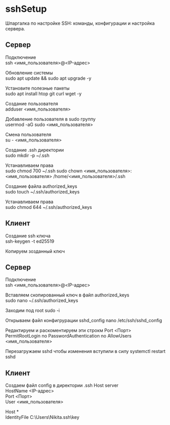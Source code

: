 # sshSetup
Шпаргалка по настройке SSH: команды, конфигурации и настройка сервера.

## Сервер

Подключение  
ssh <имя_пользователя>@<IP-адрес>

Обновление системы  
sudo apt update && sudo apt upgrade -y

Установите полезные пакеты  
sudo apt install htop git curl wget -y

Создание пользователя  
adduser <имя_пользователя>

Добавление пользователя в sudo группу  
usermod -aG sudo <имя_пользователя>

Смена пользователя  
su - <имя_пользователя>

Создание .ssh директории  
sudo mkdir -p ~/.ssh

Устанавливаем права  
sudo chmod 700 ~/.ssh
sudo chown <имя_пользователя>:<имя_пользователя> /home/<имя_пользователя>/.ssh

Создание файла authorized_keys  
sudo touch ~/.ssh/authorized_keys

Устанавливаем права  
sudo chmod 644 ~/.ssh/authorized_keys

## Клиент

Создание ssh ключа  
ssh-keygen -t ed25519

Копируем зозданный ключ  

## Сервер

Подключение  
ssh <имя_пользователя>@<IP-адрес>

Вставляем скопированный ключ в файл authorized_keys  
sudo nano ~/.ssh/authorized_keys

Заходим под root
sudo -i

Открываем файл конфигрурации sshd_config
nano /etc/ssh/sshd_config

Редактируем и раскоментируем эти строкм
Port <Порт>
PermitRootLogin no
PasswordAuthentication no
AllowUsers <имя_пользователя>

Перезагружаем sshd чтобы изменения вступили в силу
systemctl restart sshd

## Клиент

Создаем файл config в директории .ssh
Host server  
    HostName <IP-адрес>  
    Port <Порт>  
    User <имя_пользователя>  
    
Host *  
    IdentityFile C:\Users\Nikita\.ssh\key  
